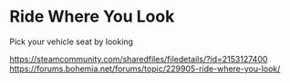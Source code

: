 # Ride Where You Look

Pick your vehicle seat by looking

https://steamcommunity.com/sharedfiles/filedetails/?id=2153127400  
https://forums.bohemia.net/forums/topic/229905-ride-where-you-look/
